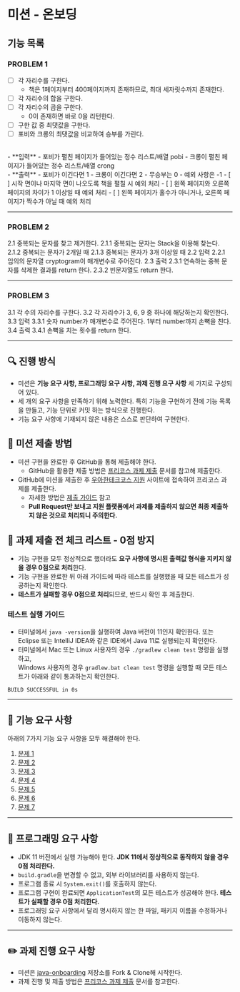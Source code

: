 # 미션 - 온보딩

## 기능 목록

### PROBLEM 1
-[ ] 각 자리수를 구한다. 
  - 책은 1페이지부터 400페이지까지 존재하므로, 최대 세자릿수까지 존재한다.
-[ ] 각 자리수의 합을 구한다. 
-[ ] 각 자리수의 곱을 구한다. 
  - 0이 존재하면 바로 0을 리턴한다. 
-[ ] 구한 값 중 최댓값을 구한다. 
-[ ] 포비와 크롱의 최댓값을 비교하여 승부를 가린다. 
<br />
- **입력** 
  - 포비가 펼친 페이지가 들어있는 정수 리스트/배열 pobi
  - 크롱이 펼친 페이지가 들어있는 정수 리스트/배열 crong
<br />
- **출력** 
  - 포비가 이긴다면 1
  - 크롱이 이긴다면 2
  - 무승부는 0 
  - 예외 사항은 -1 
    - [ ] 시작 면이나 마지막 면이 나오도록 책을 펼칠 시 예외 처리 
    - [ ] 왼쪽 페이지와 오른쪽 페이지의 차이가 1 이상일 때 예외 처리 
    - [ ] 왼쪽 페이지가 홀수가 아니거나, 오른쪽 페이지가 짝수가 아닐 때 예외 처리 

---

### PROBLEM 2
2.1 중복되는 문자를 찾고 제거한다.
  2.1.1 중복되는 문자는 Stack을 이용해 찾는다. 
  2.1.2 중복되는 문자가 2개일 때 
  2.1.3 중복되는 문자가 3개 이상일 때 
2.2 입력
  2.2.1 임의의 문자열 cryptogram이 매개변수로 주어진다.
2.3 출력
  2.3.1 연속하는 중복 문자를 삭제한 결과를 return 한다.
  2.3.2 빈문자열도 return 한다. 

---

### PROBLEM 3
3.1 각 수의 자리수를 구한다. 
3.2 각 자리수가 3, 6, 9 중 하나에 해당하는지 확인한다.
3.3 입력 
  3.3.1 숫자 number가 매개변수로 주어진다. 1부터 number까지 손뼉을 친다. 
3.4 출력 
  3.4.1 손뼉을 치는 횟수를 return 한다.

---

## 🔍 진행 방식

- 미션은 **기능 요구 사항, 프로그래밍 요구 사항, 과제 진행 요구 사항** 세 가지로 구성되어 있다.
- 세 개의 요구 사항을 만족하기 위해 노력한다. 특히 기능을 구현하기 전에 기능 목록을 만들고, 기능 단위로 커밋 하는 방식으로 진행한다.
- 기능 요구 사항에 기재되지 않은 내용은 스스로 판단하여 구현한다.

## 📮 미션 제출 방법

- 미션 구현을 완료한 후 GitHub을 통해 제출해야 한다.
    - GitHub을 활용한 제출 방법은 [프리코스 과제 제출](https://github.com/woowacourse/woowacourse-docs/tree/master/precourse) 문서를 참고해
      제출한다.
- GitHub에 미션을 제출한 후 [우아한테크코스 지원](https://apply.techcourse.co.kr) 사이트에 접속하여 프리코스 과제를 제출한다.
    - 자세한 방법은 [제출 가이드](https://github.com/woowacourse/woowacourse-docs/tree/master/precourse#제출-가이드) 참고
    - **Pull Request만 보내고 지원 플랫폼에서 과제를 제출하지 않으면 최종 제출하지 않은 것으로 처리되니 주의한다.**

## 🚨 과제 제출 전 체크 리스트 - 0점 방지

- 기능 구현을 모두 정상적으로 했더라도 **요구 사항에 명시된 출력값 형식을 지키지 않을 경우 0점으로 처리**한다.
- 기능 구현을 완료한 뒤 아래 가이드에 따라 테스트를 실행했을 때 모든 테스트가 성공하는지 확인한다.
- **테스트가 실패할 경우 0점으로 처리**되므로, 반드시 확인 후 제출한다.

### 테스트 실행 가이드

- 터미널에서 `java -version`을 실행하여 Java 버전이 11인지 확인한다. 또는 Eclipse 또는 IntelliJ IDEA와 같은 IDE에서 Java 11로 실행되는지 확인한다.
- 터미널에서 Mac 또는 Linux 사용자의 경우 `./gradlew clean test` 명령을 실행하고,   
  Windows 사용자의 경우  `gradlew.bat clean test` 명령을 실행할 때 모든 테스트가 아래와 같이 통과하는지 확인한다.

```
BUILD SUCCESSFUL in 0s
```

---

## 🚀 기능 요구 사항
아래의 7가지 기능 요구 사항을 모두 해결해야 한다.

1. [문제 1](./docs/PROBLEM1.md)
2. [문제 2](./docs/PROBLEM2.md)
3. [문제 3](./docs/PROBLEM3.md)
4. [문제 4](./docs/PROBLEM4.md)
5. [문제 5](./docs/PROBLEM5.md)
6. [문제 6](./docs/PROBLEM6.md)
7. [문제 7](./docs/PROBLEM7.md)

---

## 🎯 프로그래밍 요구 사항

- JDK 11 버전에서 실행 가능해야 한다. **JDK 11에서 정상적으로 동작하지 않을 경우 0점 처리한다.**
- `build.gradle`을 변경할 수 없고, 외부 라이브러리를 사용하지 않는다.
- 프로그램 종료 시 `System.exit()`를 호출하지 않는다.
- 프로그램 구현이 완료되면 `ApplicationTest`의 모든 테스트가 성공해야 한다. **테스트가 실패할 경우 0점 처리한다.**
- 프로그래밍 요구 사항에서 달리 명시하지 않는 한 파일, 패키지 이름을 수정하거나 이동하지 않는다.

---

## ✏️ 과제 진행 요구 사항

- 미션은 [java-onboarding](https://github.com/woowacourse-precourse/java-onboarding) 저장소를 Fork & Clone해 시작한다.
- 과제 진행 및 제출 방법은 [프리코스 과제 제출](https://github.com/woowacourse/woowacourse-docs/tree/master/precourse) 문서를 참고한다.
